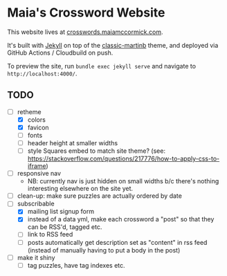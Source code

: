 # Maia's Crossword Website

This website lives at [crosswords.maiamccormick.com](https://crosswords.maiamccormick.com/).

It's built with [Jekyll](https://jekyllrb.com/) on top of the [classic-martinb](https://github.com/martinbjeldbak/classic-martinb) theme, and deployed via GitHub Actions / Cloudbuild on push.

To preview the site, run `bundle exec jekyll serve` and navigate to `http://localhost:4000/`.

## TODO
- [ ] retheme
	- [x] colors
	- [x] favicon
	- [ ] fonts
	- [ ] header height at smaller widths
	- [ ] style Squares embed to match site theme? (see: https://stackoverflow.com/questions/217776/how-to-apply-css-to-iframe)
- [ ] responsive nav
	- NB: currently nav is just hidden on small widths b/c there's nothing interesting elsewhere on the site yet.
- [ ] clean-up: make sure puzzles are actually ordered by date
- [ ] subscribable
	- [x] mailing list signup form
	- [x] instead of a data yml, make each crossword a "post" so that they can be RSS'd, tagged etc.
	- [ ] link to RSS feed
	- [ ] posts automatically get description set as "content" in rss feed (instead of manually having to put a body in the post)
- [ ] make it shiny
	- [ ] tag puzzles, have tag indexes etc.
